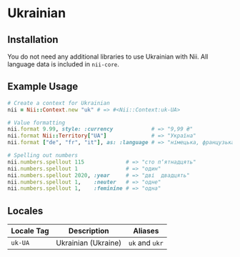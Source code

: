 <!-- This file has been generated. Source: languages/_template.md.erb -->

# Ukrainian

## Installation

You do not need any additional libraries to use Ukrainian with Nii.
All language data is included in `nii-core`.

## Example Usage

``` ruby
# Create a context for Ukrainian
nii = Nii::Context.new "uk" # => #<Nii::Context:uk-UA>

# Value formatting
nii.format 9.99, style: :currency            # => "9,99 ₴"
nii.format Nii::Territory["UA"]              # => "Україна"
nii.format ["de", "fr", "it"], as: :language # => "німецька, французька і італійська"

# Spelling out numbers
nii.numbers.spellout 115             # => "сто пʼятнадцять"
nii.numbers.spellout 1               # => "один"
nii.numbers.spellout 2020, :year     # => "дві  двадцять"
nii.numbers.spellout 1,    :neuter   # => "одне"
nii.numbers.spellout 1,    :feminine # => "одна"
```


## Locales

<table>
  <thead>
    <tr>
      <th>Locale Tag</th>
      <th>Description</th>
      <th>Aliases</th>
    </tr>
  </thead>
  <tbody>
    <tr>
      <td><code>uk-UA</code></td>
      <td>Ukrainian (Ukraine)</td>
      <td><code>uk</code> and <code>ukr</code></td>
    </tr>
  </tbody>
</table>

